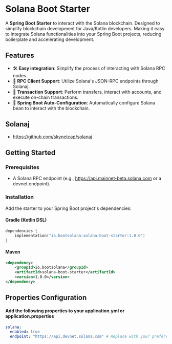 # Solana Boot Starter

A **Spring Boot Starter** to interact with the Solana blockchain. Designed to simplify blockchain development for Java/Kotlin developers. 
Making it easy to integrate Solana functionalities into your Spring Boot projects, reducing boilerplate and accelerating development.

## Features

- 🛠 **Easy integration**: Simplify the process of interacting with Solana RPC nodes.
- 📡 **RPC Client Support**: Utilize Solana's JSON-RPC endpoints through Solanaj.
- 🔑 **Transaction Support**: Perform transfers, interact with accounts, and execute on-chain transactions.
- 🚀 **Spring Boot Auto-Configuration**: Automatically configure Solana bean to interact with the blockchain.

## Solanaj
- https://github.com/skynetcap/solanaj

## Getting Started

### Prerequisites
- A Solana RPC endpoint (e.g., https://api.mainnet-beta.solana.com or a devnet endpoint).

### Installation
Add the starter to your Spring Boot project's dependencies:

#### Gradle (Kotlin DSL)
```kotlin
dependencies {
    implementation("io.bootsolana:solana-boot-starter:1.0.0")
}
```

#### Maven
```xml
<dependency>
    <groupId>io.bootsolana</groupId>
    <artifactId>solana-boot-starter</artifactId>
    <version>1.0.0</version>
</dependency>

```

## Properties Configuration
#### Add the following properties to your application.yml or application.properties
```yml
solana:
  enabled: true
  endpoint: "https://api.devnet.solana.com" # Replace with your preferred RPC endpoint
```



